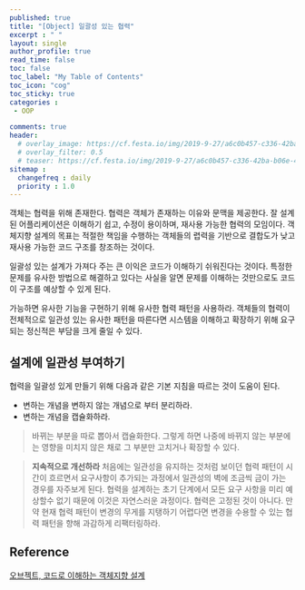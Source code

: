 ```yaml
---
published: true
title: "[Object] 일괄성 있는 협력"
excerpt : " "
layout: single
author_profile: true
read_time: false
toc: false
toc_label: "My Table of Contents"
toc_icon: "cog"
toc_sticky: true
categories :
 - OOP

comments: true
header:
  # overlay_image: https://cf.festa.io/img/2019-9-27/a6c0b457-c336-42ba-b06e-462de90ada91.jpg
  # overlay_filter: 0.5
  # teaser: https://cf.festa.io/img/2019-9-27/a6c0b457-c336-42ba-b06e-462de90ada91.jpg
sitemap :
  changefreq : daily
  priority : 1.0
---
```


객체는 협력을 위해 존재한다. 협력은 객체가 존재하는 이유와 문맥을 제공한다. 잘 설계된 어플리케이션은 이해하기 쉽고, 수정이 용이하며, 재사용 가능한 협력의 모임이다. 객체지향 설계의 목표는 적절한 책임을 수행하는 객체들의 렵력을 기반으로 결합도가 낮고 재사용 가능한 코드 구조를 창조하는 것이다.
  
일괄성 있는 설계가 가져다 주는 큰 이익은 코드가 이해하기 쉬워진다는 것이다. 특정한 문제를 유사한 방법으로 해결하고 있다는 사실을 알면 문제를 이해하는 것만으로도 코드이 구조를 예상할 수 있게 된다.
  
가능하면 유사한 기능을 구현하기 위해 유사한 협력 패턴을 사용하라. 객체들의 협력이 전체적으로 일관성 있는 유사한 패턴을 따른다면 시스템을 이해하고 확장하기 위해 요구되는 정신적은 부담을 크게 줄일 수 있다.

## 설계에 일관성 부여하기

협력을 일괄성 있게 만들기 위해 다음과 같은 기본 지침을 따르는 것이 도움이 된다.

- 변하는 개념을 변하지 않는 개념으로 부터 분리하라.
- 변하는 개념을 캡슐화하라.

> 바뀌는 부분을 따로 뽑아서 캡슐화한다. 그렇게 하면 나중에 바뀌지 않는 부분에는 영향을 미치지 않은 채로 그 부분만 고치거나 확장할 수 있다.
  
> __지속적으로 개선하라__
처음에는 일관성을 유지하는 것처럼 보이던 협력 패턴이 시간이 흐르면서 요구사항이 추가되는 과정에서 일관성의 벽에 조금씩 금이 가는 경우를 자주보게 된다. 협력을 설계하는 초기 단계에서 모든 요구 사항을 미리 예상할수 없기 때문에 이것은 자연스러운 과정이다. 협력은 고정된 것이 아니다. 만약 현재 협력 패턴이 변경의 무게를 지탱하기 어렵다면 변경을 수용할 수 있는 협력 패턴을 향해 과감하게 리팩터링하라.

## Reference

[오브젝트, 코드로 이해하는 객체지향 설계](http://www.yes24.com/Product/Goods/74219491)
